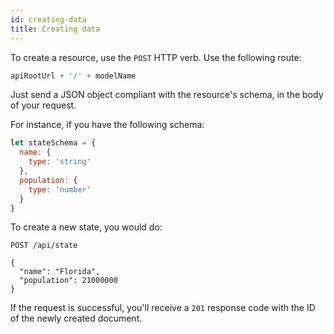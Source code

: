 ```yaml
---
id: creating-data
title: Creating data
---
```


To create a resource, use the `POST` HTTP verb. Use the following route:

```javascript
apiRootUrl + '/' + modelName
```

Just send a JSON object compliant with the resource's schema, in the body of your request.

For instance, if you have the following schema:

```javascript
let stateSchema = {
  name: {
    type: 'string'
  },
  population: {
    type: 'number'
  }
}
```

To create a new state, you would do:

```http
POST /api/state

{
  "name": "Florida",
  "population": 21000000
}
```

If the request is successful, you'll receive a `201` response code with the ID of the newly created document.